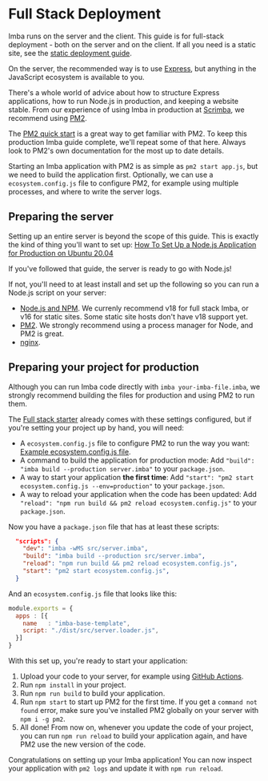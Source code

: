 # Full Stack Deployment

Imba runs on the server and the client. This guide is for full-stack deployment - both on the server and on the client. If all you need is a static site, see the [static deployment guide](static_deployment).

On the server, the recommended way is to use [Express](https://expressjs.com/), but anything in the JavaScript ecosystem is available to you.

There's a whole world of advice about how to structure Express applications, how to run Node.js in production, and keeping a website stable. From our experience of using Imba in production at [Scrimba](https://scrimba.com), we recommend using [PM2](https://github.com/Unitech/pm2). 

The [PM2 quick start](https://pm2.keymetrics.io/docs/usage/quick-start/) is a great way to get familiar with PM2. To keep this production Imba guide complete, we'll repeat some of that here. Always look to PM2's own documentation for the most up to date details.

Starting an Imba application with PM2 is as simple as `pm2 start app.js`, but we need to build the application first. Optionally, we can use a `ecosystem.config.js` file to configure PM2, for example using multiple processes, and where to write the server logs.

## Preparing the server

Setting up an entire server is beyond the scope of this guide. This is exactly the kind of thing you'll want to set up: [How To Set Up a Node.js Application for Production on Ubuntu 20.04](https://www.digitalocean.com/community/tutorials/how-to-set-up-a-node-js-application-for-production-on-ubuntu-20-04)

If you've followed that guide, the server is ready to go with Node.js!

If not, you'll need to at least install and set up the following so you can run a Node.js script on your server:

- [Node.js and NPM](https://nodejs.org/). We currenly recommend v18 for full stack Imba, or v16 for static sites. Some static site hosts don't have v18 support yet.
- [PM2](https://pm2.keymetrics.io/). We strongly recommend using a process manager for Node, and PM2 is great.
- [nginx](https://nginx.org/en/docs/).

## Preparing your project for production

Although you can run Imba code directly with `imba your-imba-file.imba`, we strongly recommend building the files for production and using PM2 to run them.

The [Full stack starter](https://github.com/imba/imba-base-template) already comes with these settings configured, but if you're setting your project up by hand, you will need:

- A `ecosystem.config.js` file to configure PM2 to run the way you want: [Example ecosystem.config.js file](https://github.com/imba/imba-base-template/blob/main/ecosystem.config.js).
- A command to build the application for production mode: Add `"build": "imba build --production server.imba"` to your `package.json`.
- A way to start your application **the first time**: Add `"start": "pm2 start ecosystem.config.js --env=production"` to your `package.json`.
- A way to reload your application when the code has been updated: Add `"reload": "npm run build && pm2 reload ecosystem.config.js"` to your `package.json`.

Now you have a `package.json` file that has at least these scripts:

```json
  "scripts": {
    "dev": "imba -wMS src/server.imba",
    "build": "imba build --production src/server.imba",
    "reload": "npm run build && pm2 reload ecosystem.config.js",
    "start": "pm2 start ecosystem.config.js",
  }
```

And an `ecosystem.config.js` file that looks like this:

```js
module.exports = {
  apps : [{
    name   : "imba-base-template",
    script: "./dist/src/server.loader.js",
  }]
}
```

With this set up, you're ready to start your application: 

1. Upload your code to your server, for example using [GitHub Actions](https://docs.github.com/en/actions).
2. Run `npm install` in your project.
3. Run `npm run build` to build your application.
4. Run `npm start` to start up PM2 for the first time. If you get a `command not found` error, make sure you've installed PM2 globally on your server with `npm i -g pm2`.
5. All done! From now on, whenever you update the code of your project, you can run `npm run reload` to build your application again, and have PM2 use the new version of the code.

Congratulations on setting up your Imba application! You can now inspect your application with `pm2 logs` and update it with `npm run reload`.

